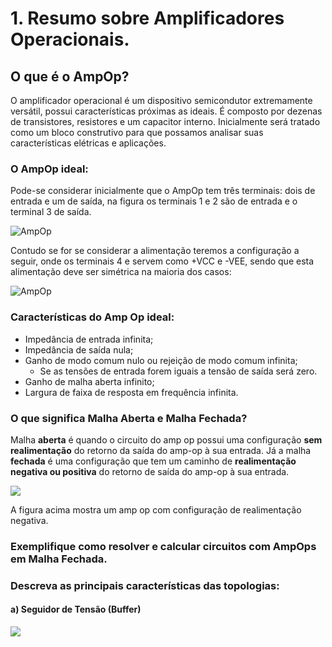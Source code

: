 # 1. Resumo sobre Amplificadores Operacionais.

## O que é o AmpOp?
O amplificador operacional é um dispositivo semicondutor extremamente versátil, possui características próximas as ideais.
É composto por dezenas de transistores, resistores e um capacitor interno. 
Inicialmente será tratado como um bloco construtivo para que possamos analisar suas características elétricas e aplicações.

### O AmpOp ideal:
Pode-se considerar inicialmente que o AmpOp tem três terminais: dois de entrada e um de saída, na figura os terminais 1 e 2 são de entrada e o terminal 3 de saída.

![AmpOp](https://github.com/LFRB-IFSC/ELN22104_2020_2/blob/prof-lohmann-Alunos_01/Alunos/Larah/Midias/amp.op.ideal.simbolo.JPG)

Contudo se for se considerar a alimentação teremos a configuração a seguir, onde os terminais 4 e servem como +VCC e -VEE, 
sendo que esta alimentação deve ser simétrica na maioria dos casos:

![AmpOp](https://github.com/LFRB-IFSC/ELN22104_2020_2/blob/prof-lohmann-Alunos_01/Alunos/Larah/Midias/amp.op.ideal.alimentacao.JPG)

### Características do Amp Op ideal:
* Impedância de entrada infinita;
* Impedância de saída nula;
* Ganho de modo comum nulo ou rejeição de modo comum infinita;
  * Se as tensões de entrada forem iguais a tensão de saída será zero.
* Ganho de malha aberta infinito;
* Largura de faixa de resposta em frequência infinita.


### O que significa Malha Aberta e Malha Fechada?
Malha **aberta** é quando o circuito do amp op possui uma configuração **sem realimentação** do retorno da saída do amp-op à sua entrada.
Já a malha **fechada** é uma configuração que tem um caminho de **realimentação negativa ou positiva** do retorno de saída do amp-op à sua entrada.

![](https://github.com/LFRB-IFSC/ELN22104_2020_2/blob/prof-lohmann-Alunos_01/Alunos/Larah/Midias/amp.op.ideal.realimentacao.negativa.JPG)

A figura acima mostra um amp op com configuração de realimentação negativa.

### Exemplifique como resolver e calcular circuitos com AmpOps em Malha Fechada.

### Descreva as principais características das topologias:
#### a) Seguidor de Tensão (Buffer)
![](https://github.com/LFRB-IFSC/ELN22104_2020_2/blob/prof-lohmann-Alunos_01/Alunos/Larah/Midias/amp.op.buffer.simbolo.JPG)
